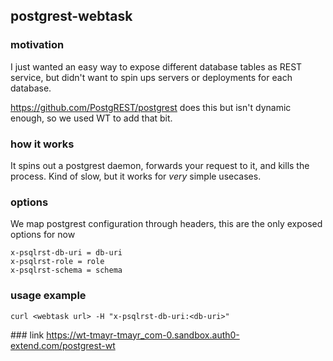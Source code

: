 ## postgrest-webtask

### motivation

I just wanted an easy way to expose different database tables as REST service, but didn't want to spin ups servers or deployments for each database.

https://github.com/PostgREST/postgrest does this but isn't dynamic enough, so we used WT to add that bit.

### how it works

It spins out a postgrest daemon, forwards your request to it, and kills the process. Kind of slow, but it works for _very_ simple usecases.

### options

We map postgrest configuration through headers, this are the only exposed options for now

```
x-psqlrst-db-uri = db-uri
x-psqlrst-role = role
x-psqlrst-schema = schema
```

### usage example

```
curl <webtask url> -H "x-psqlrst-db-uri:<db-uri>"
```

### link
https://wt-tmayr-tmayr_com-0.sandbox.auth0-extend.com/postgrest-wt
